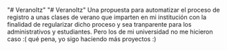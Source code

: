 "# VeranoItz" 
"# VeranoItz" 
Una propuesta para automatizar el proceso de registro a unas clases de verano que imparten en mi institución con la finalidad de regularizar dicho proceso y sea tranparente para los administrativos y estudiantes. Pero los de mi universidad no me hicieron caso :( qué pena, yo sigo haciendo más proyectos :)
